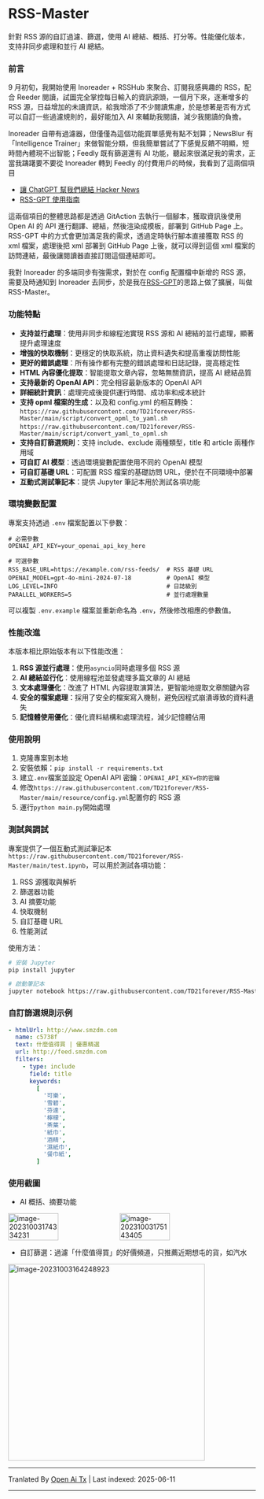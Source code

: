 # RSS-Master

針對 RSS 源的自訂過濾、篩選，使用 AI 總結、概括、打分等。性能優化版本，支持非同步處理和並行 AI 總結。

### 前言

9 月初旬，我開始使用 Inoreader + RSSHub 來聚合、訂閱我感興趣的 RSS，配合 Reeder 閱讀，試圖完全掌控每日輸入的資訊源頭，一個月下來，逐漸增多的 RSS 源，日益增加的未讀資訊，給我增添了不少閱讀焦慮，於是想著是否有方式可以自訂一些過濾規則的，最好能加入 AI 來輔助我閱讀，減少我閱讀的負擔。

Inoreader 自帶有過濾器，但僅僅為這個功能買單感覺有點不划算；NewsBlur 有「Intelligence Trainer」來做智能分類，但我簡單嘗試了下感覺反饋不明顯，短時間內體現不出智能；Feedly 既有篩選還有 AI 功能，聽起來很滿足我的需求，正當我躊躇要不要從 Inoreader 轉到 Feedly 的付費用戶的時候，我看到了這兩個項目

- [讓 ChatGPT 幫我們總結 Hacker News](https://blog.betacat.io/post/2023/06/summarize-hacker-news-by-chatgpt/)
- [RSS-GPT 使用指南](http://yinan.me/rss-gpt-manual-zh.html)

這兩個項目的整體思路都是透過 GitAction 去執行一個腳本，獲取資訊後使用 Open AI 的 API 進行翻譯、總結，然後渲染成模板，部署到 GitHub Page 上。RSS-GPT 中的方式會更加滿足我的需求，透過定時執行腳本直接獲取 RSS 的 xml 檔案，處理後把 xml 部署到 GitHub Page 上後，就可以得到這個 xml 檔案的訪問連結，最後讓閱讀器直接訂閱這個連結即可。

我對 Inoreader 的多端同步有強需求，對於在 config 配置檔中新增的 RSS 源，需要及時通知到 Inoreader 去同步，於是我在[RSS-GPT](https://github.com/yinan-c/)的思路上做了擴展，叫做 RSS-Master。

### 功能特點

- **支持並行處理**：使用非同步和線程池實現 RSS 源和 AI 總結的並行處理，顯著提升處理速度
- **增強的快取機制**：更穩定的快取系統，防止資料遺失和提高重複訪問性能
- **更好的錯誤處理**：所有操作都有完整的錯誤處理和日誌記錄，提高穩定性
- **HTML 內容優化提取**：智能提取文章內容，忽略無關資訊，提高 AI 總結品質
- **支持最新的 OpenAI API**：完全相容最新版本的 OpenAI API
- **詳細統計資訊**：處理完成後提供運行時間、成功率和成本統計
- **支持 opml 檔案的生成**：以及和 config.yml 的相互轉換：`https://raw.githubusercontent.com/TD21forever/RSS-Master/main/script/convert_opml_to_yaml.sh` `https://raw.githubusercontent.com/TD21forever/RSS-Master/main/script/convert_yaml_to_opml.sh`
- **支持自訂篩選規則**：支持 include、exclude 兩種類型，title 和 article 兩種作用域
- **可自訂 AI 模型**：透過環境變數配置使用不同的 OpenAI 模型
- **可自訂基礎 URL**：可配置 RSS 檔案的基礎訪問 URL，便於在不同環境中部署
- **互動式測試筆記本**：提供 Jupyter 筆記本用於測試各項功能

### 環境變數配置

專案支持透過 `.env` 檔案配置以下參數：

```
# 必需參數
OPENAI_API_KEY=your_openai_api_key_here

# 可選參數
RSS_BASE_URL=https://example.com/rss-feeds/  # RSS 基礎 URL
OPENAI_MODEL=gpt-4o-mini-2024-07-18          # OpenAI 模型
LOG_LEVEL=INFO                               # 日誌級別
PARALLEL_WORKERS=5                           # 並行處理數量
```

可以複製 `.env.example` 檔案並重新命名為 `.env`，然後修改相應的參數值。

### 性能改進

本版本相比原始版本有以下性能改進：

1. **RSS 源並行處理**：使用`asyncio`同時處理多個 RSS 源
2. **AI 總結並行化**：使用線程池並發處理多篇文章的 AI 總結
3. **文本處理優化**：改進了 HTML 內容提取演算法，更智能地提取文章關鍵內容
4. **安全的檔案處理**：採用了安全的檔案寫入機制，避免因程式崩潰導致的資料遺失
5. **記憶體使用優化**：優化資料結構和處理流程，減少記憶體佔用

### 使用說明

1. 克隆專案到本地
2. 安裝依賴：`pip install -r requirements.txt`
3. 建立`.env`檔案並設定 OpenAI API 密鑰：`OPENAI_API_KEY=你的密鑰`
4. 修改`https://raw.githubusercontent.com/TD21forever/RSS-Master/main/resource/config.yml`配置你的 RSS 源
5. 運行`python main.py`開始處理

### 測試與調試

專案提供了一個互動式測試筆記本 `https://raw.githubusercontent.com/TD21forever/RSS-Master/main/test.ipynb`，可以用於測試各項功能：

1. RSS 源獲取與解析
2. 篩選器功能
3. AI 摘要功能
4. 快取機制
5. 自訂基礎 URL
6. 性能測試

使用方法：

```bash
# 安裝 Jupyter
pip install jupyter

# 啟動筆記本
jupyter notebook https://raw.githubusercontent.com/TD21forever/RSS-Master/main/test.ipynb
```

### 自訂篩選規則示例

```yaml
- htmlUrl: http://www.smzdm.com
  name: c5738f
  text: 什麼值得買 | 優惠精選
  url: http://feed.smzdm.com
  filters:
    - type: include
      field: title
      keywords:
        [
          '可樂',
          '雪碧',
          '芬達',
          '檸檬',
          '茶葉',
          '紙巾',
          '酒精',
          '濕紙巾',
          '餐巾紙',
        ]
```

### 使用截圖

- AI 概括、摘要功能

<div style="display: flex;">
    <img src="https://qiniu.dcts.top/typora/202310031757486.png" alt="image-20231003174334231" style="width: 45%;">
    <img src="https://qiniu.dcts.top/typora/202310031757686.png" alt="image-20231003175143405" style="width: 45%;">
</div>

- 自訂篩選：過濾「什麼值得買」的好價頻道，只推薦近期想屯的貨，如汽水

<img src="https://qiniu.dcts.top/typora/%E4%BB%80%E4%B9%88%E5%80%BC%E5%BE%97%E4%B9%B0-%E6%B1%BD%E6%B0%B4.png" alt="image-20231003164248923" style="width: 400; height: 400;" />

---

Tranlated By [Open Ai Tx](https://github.com/OpenAiTx/OpenAiTx) | Last indexed: 2025-06-11

---